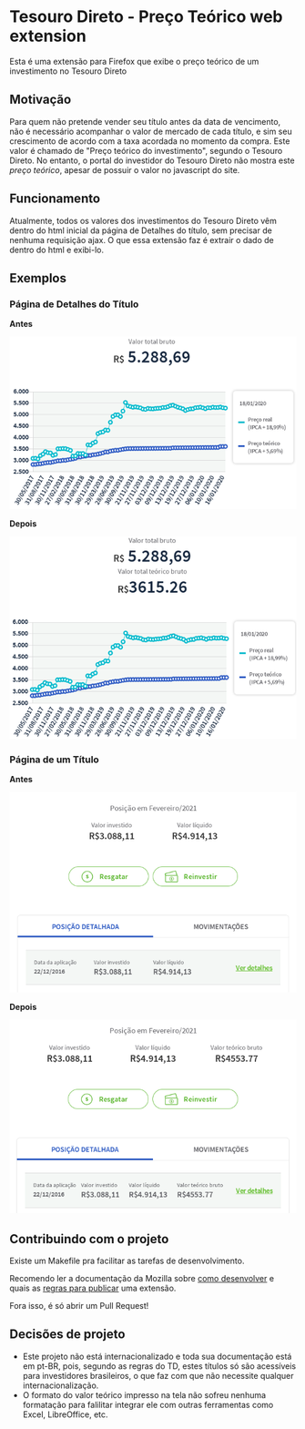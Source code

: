 # Tesouro Direto - Preço Teórico web extension

Esta é uma extensão para Firefox que exibe o preço teórico de um investimento no Tesouro Direto

## Motivação

Para quem não pretende vender seu título antes da data de vencimento, não é necessário acompanhar o valor de mercado de cada título, e sim seu crescimento de acordo com a taxa acordada no momento da compra. Este valor é chamado de "Preço teórico do investimento", segundo o Tesouro Direto.
No entanto, o portal do investidor do Tesouro Direto não mostra este *preço teórico*, apesar de possuir o valor no javascript do site.

## Funcionamento

Atualmente, todos os valores dos investimentos do Tesouro Direto vêm dentro do html inicial da página de Detalhes do título, sem precisar de nenhuma requisição ajax. O que essa extensão faz é extrair o dado de dentro do html e exibi-lo.

## Exemplos

### Página de Detalhes do Título

**Antes**

![detalhes-antes](assets/example-details-before.png)

**Depois**

![detalhes-depois](assets/example-details-after.png)

### Página de um Título

**Antes**

![titulos-antes](assets/example-titles-before.png)

**Depois**

![titulos-depois](assets/example-titles-after.png)

## Contribuindo com o projeto

Existe um Makefile pra facilitar as tarefas de desenvolvimento.

Recomendo ler a documentação da Mozilla sobre [como desenvolver](https://extensionworkshop.com/documentation/develop/) e quais as [regras para publicar](https://extensionworkshop.com/documentation/publish/) uma extensão.

Fora isso, é só abrir um Pull Request!

## Decisões de projeto

- Este projeto não está internacionalizado e toda sua documentação está em pt-BR, pois, segundo as regras do TD, estes títulos só são acessíveis para investidores brasileiros, o que faz com que não necessite qualquer internacionalização.
- O formato do valor teórico impresso na tela não sofreu nenhuma formatação para falilitar integrar ele com outras ferramentas como Excel, LibreOffice, etc.
